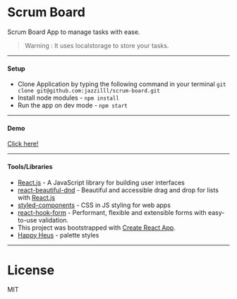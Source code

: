 # Scrum Board

Scrum Board App to manage tasks with ease.

> Warning : It uses localstorage to store your tasks.

---

#### Setup

- Clone Application by typing the following command in your terminal `git clone git@github.com:jazzilll/scrum-board.git`
- Install node modules - `npm install`
- Run the app on dev mode - `npm start`

---

#### Demo

[Click here!](https://scrum-board-app.netlify.app/)

---

#### Tools/Libraries

- [React.js] - A JavaScript library for building user interfaces
- [react-beautiful-dnd] - Beautiful and accessible drag and drop for lists with [React.js]
- [styled-components] - CSS in JS styling for web apps
- [react-hook-form] - Performant, flexible and extensible forms with easy-to-use validation.
- This project was bootstrapped with [Create React App].
- [Happy Heus] - palette styles

---

# License

MIT

[react.js]: https://reactjs.org/
[react-beautiful-dnd]: https://github.com/atlassian/react-beautiful-dnd
[styled-components]: https://styled-components.com/
[react-hook-form]: https://react-hook-form.com/
[create react app]: https://github.com/facebook/create-react-app
[happy heus]: https://www.happyhues.co/palettes/15
